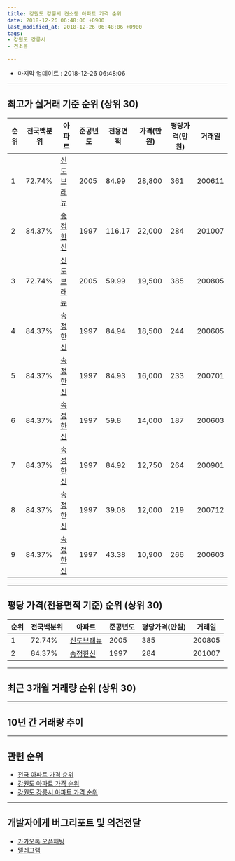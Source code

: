 ```yaml
---
title: 강원도 강릉시 견소동 아파트 가격 순위
date: 2018-12-26 06:48:06 +0900
last_modified_at: 2018-12-26 06:48:06 +0900
tags:
- 강원도 강릉시
- 견소동

---
```


* 마지막 업데이트 : 2018-12-26 06:48:06

---

## 최고가 실거래 기준 순위 (상위 30)


|순위|전국백분위|아파트|준공년도|전용면적|가격(만원)|평당가격(만원)|거래일|
|---|---|---|---|---|---|---|---|
|1|72.74%|[신도브래뉴](https://search.naver.com/search.naver?query=%EA%B0%95%EC%9B%90%EB%8F%84+%EA%B0%95%EB%A6%89%EC%8B%9C+%EA%B2%AC%EC%86%8C%EB%8F%99+%EC%8B%A0%EB%8F%84%EB%B8%8C%EB%9E%98%EB%89%B4)|2005|84.99|28,800|361|200611|
|2|84.37%|[송정한신](https://search.naver.com/search.naver?query=%EA%B0%95%EC%9B%90%EB%8F%84+%EA%B0%95%EB%A6%89%EC%8B%9C+%EA%B2%AC%EC%86%8C%EB%8F%99+%EC%86%A1%EC%A0%95%ED%95%9C%EC%8B%A0)|1997|116.17|22,000|284|201007|
|3|72.74%|[신도브래뉴](https://search.naver.com/search.naver?query=%EA%B0%95%EC%9B%90%EB%8F%84+%EA%B0%95%EB%A6%89%EC%8B%9C+%EA%B2%AC%EC%86%8C%EB%8F%99+%EC%8B%A0%EB%8F%84%EB%B8%8C%EB%9E%98%EB%89%B4)|2005|59.99|19,500|385|200805|
|4|84.37%|[송정한신](https://search.naver.com/search.naver?query=%EA%B0%95%EC%9B%90%EB%8F%84+%EA%B0%95%EB%A6%89%EC%8B%9C+%EA%B2%AC%EC%86%8C%EB%8F%99+%EC%86%A1%EC%A0%95%ED%95%9C%EC%8B%A0)|1997|84.94|18,500|244|200605|
|5|84.37%|[송정한신](https://search.naver.com/search.naver?query=%EA%B0%95%EC%9B%90%EB%8F%84+%EA%B0%95%EB%A6%89%EC%8B%9C+%EA%B2%AC%EC%86%8C%EB%8F%99+%EC%86%A1%EC%A0%95%ED%95%9C%EC%8B%A0)|1997|84.93|16,000|233|200701|
|6|84.37%|[송정한신](https://search.naver.com/search.naver?query=%EA%B0%95%EC%9B%90%EB%8F%84+%EA%B0%95%EB%A6%89%EC%8B%9C+%EA%B2%AC%EC%86%8C%EB%8F%99+%EC%86%A1%EC%A0%95%ED%95%9C%EC%8B%A0)|1997|59.8|14,000|187|200603|
|7|84.37%|[송정한신](https://search.naver.com/search.naver?query=%EA%B0%95%EC%9B%90%EB%8F%84+%EA%B0%95%EB%A6%89%EC%8B%9C+%EA%B2%AC%EC%86%8C%EB%8F%99+%EC%86%A1%EC%A0%95%ED%95%9C%EC%8B%A0)|1997|84.92|12,750|264|200901|
|8|84.37%|[송정한신](https://search.naver.com/search.naver?query=%EA%B0%95%EC%9B%90%EB%8F%84+%EA%B0%95%EB%A6%89%EC%8B%9C+%EA%B2%AC%EC%86%8C%EB%8F%99+%EC%86%A1%EC%A0%95%ED%95%9C%EC%8B%A0)|1997|39.08|12,000|219|200712|
|9|84.37%|[송정한신](https://search.naver.com/search.naver?query=%EA%B0%95%EC%9B%90%EB%8F%84+%EA%B0%95%EB%A6%89%EC%8B%9C+%EA%B2%AC%EC%86%8C%EB%8F%99+%EC%86%A1%EC%A0%95%ED%95%9C%EC%8B%A0)|1997|43.38|10,900|266|200603|


---

## 평당 가격(전용면적 기준) 순위 (상위 30)


|순위|전국백분위|아파트|준공년도|평당가격(만원)|거래일|
|---|---|---|---|---|---|
|1|72.74%|[신도브래뉴](https://search.naver.com/search.naver?query=%EA%B0%95%EC%9B%90%EB%8F%84+%EA%B0%95%EB%A6%89%EC%8B%9C+%EA%B2%AC%EC%86%8C%EB%8F%99+%EC%8B%A0%EB%8F%84%EB%B8%8C%EB%9E%98%EB%89%B4)|2005|385|200805|
|2|84.37%|[송정한신](https://search.naver.com/search.naver?query=%EA%B0%95%EC%9B%90%EB%8F%84+%EA%B0%95%EB%A6%89%EC%8B%9C+%EA%B2%AC%EC%86%8C%EB%8F%99+%EC%86%A1%EC%A0%95%ED%95%9C%EC%8B%A0)|1997|284|201007|


---

## 최근 3개월 거래량 순위 (상위 30)


<div style="width:100%;">
    <canvas id="deal_count_ranking" height="250"></canvas>
</div>


<script>
new Chart(document.getElementById("deal_count_ranking"), {
    type: 'horizontalBar',
    data: {
        labels: ['신도브래뉴', '송정한신'],
        datasets: [{
            label: '실거래 수',
            data: [9, 1],
            borderColor: "rgba(255, 0, 128, 1)",
            backgroundColor: "rgba(255, 0, 128, 0.5)",
            fill: false,
        }]
    },
    options: {
        responsive: true,
        title: {
            display: true,
            text: '최근 3개월 거래량 순위'
        },
        tooltips: {
            mode: 'index',
            intersect: false,
            callbacks: {
                title: function(tooltipItems, data) {
                    return "실거래 수:";
                },
                label: function(tooltipItem, data) {
                    return data.labels[tooltipItem.index] + ": " + tooltipItem.xLabel;
                }
            }
        },
        hover: {
            mode: 'nearest',
            intersect: true
        },
        scales: {
            xAxes: [{
                display: true,
                scaleLabel: {
                    display: true,
                    labelString: '실거래 수'
                },
                ticks: {
                    suggestedMin: 0,
                }
            }],
            yAxes: [{
                display: true,
                ticks: {
                    autoSkip: false,
                    callback: function(value, index, values) {
                        if (value.length > 15)
                            return value.substr(0, 13) + "...";
                        else
                            return value;
                    }
                },
                scaleLabel: {
                    display: false,
                }
            }]
        }
    }
});

</script>


---

## 10년 간 거래량 추이


<div style="width:100%;">
    <canvas id="deal_progress" height="250"></canvas>
</div>

<script>
new Chart(document.getElementById("deal_progress"), {
    type: 'line',
    data: {
        labels: ['200812','200901','200902','200903','200904','200905','200906','200907','200908','200909','200910','200911','200912','201001','201002','201003','201004','201005','201006','201007','201008','201009','201010','201011','201012','201101','201102','201103','201104','201105','201106','201107','201108','201109','201110','201111','201112','201201','201202','201203','201204','201205','201206','201207','201208','201209','201210','201211','201212','201301','201302','201303','201304','201305','201306','201307','201308','201309','201310','201311','201312','201401','201402','201403','201404','201405','201406','201407','201408','201409','201410','201411','201412','201501','201502','201503','201504','201505','201506','201507','201508','201509','201510','201511','201512','201601','201602','201603','201604','201605','201606','201607','201608','201609','201610','201611','201612','201701','201702','201703','201704','201705','201706','201707','201708','201709','201710','201711','201712','201801','201802','201803','201804','201805','201806','201807','201808','201809','201810','201811','201812'],
        datasets: [{
            label: '실거래 수',
            pointRadius: 1,
            data: [6, 5, 3, 11, 14, 4, 7, 12, 15, 10, 11, 6, 2, 9, 11, 11, 12, 6, 13, 14, 6, 17, 20, 13, 16, 20, 25, 25, 21, 8, 12, 15, 18, 11, 12, 7, 6, 8, 17, 7, 10, 7, 9, 4, 7, 8, 12, 4, 9, 7, 12, 14, 6, 13, 12, 8, 13, 6, 7, 15, 7, 10, 10, 12, 10, 6, 6, 16, 12, 15, 12, 13, 11, 11, 9, 12, 9, 11, 13, 11, 8, 9, 8, 4, 9, 9, 7, 16, 11, 12, 11, 13, 7, 13, 6, 15, 8, 4, 10, 14, 17, 11, 15, 9, 12, 15, 4, 7, 5, 8, 5, 13, 8, 6, 4, 4, 3, 11, 5, 3, 2],
            borderColor: "rgba(255, 201, 14, 1)",
            backgroundColor: "rgba(255, 201, 14, 0.5)",
            fill: true,
        }]
    },
    options: {
        responsive: true,
        title: {
            display: true,
            text: '10년간 거래량 추이'
        },
        tooltips: {
            mode: 'index',
            intersect: false,
        },
        hover: {
            mode: 'nearest',
            intersect: true
        },
        scales: {
            xAxes: [{
                display: true,
                scaleLabel: {
                    display: true,
                    labelString: '년/월'
                }
            }],
            yAxes: [{
                display: true,
                ticks: {
                    suggestedMin: 0,
                },
                scaleLabel: {
                    display: true,
                    labelString: '실거래 수'
                }
            }]
        }
    }
});

</script>


---

## 관련 순위

- [전국 아파트 가격 순위](https://inasie.github.io/apt-ranking/전국)
- [강원도 아파트 가격 순위](https://inasie.github.io/apt-ranking/강원도)
- [강원도 강릉시 아파트 가격 순위](https://inasie.github.io/apt-ranking/강원도-강릉시)


---

## 개발자에게 버그리포트 및 의견전달

- [카카오톡 오픈채팅](https://open.kakao.com/o/gLJUAP4)
- [텔레그램](https://t.me/inasie)

